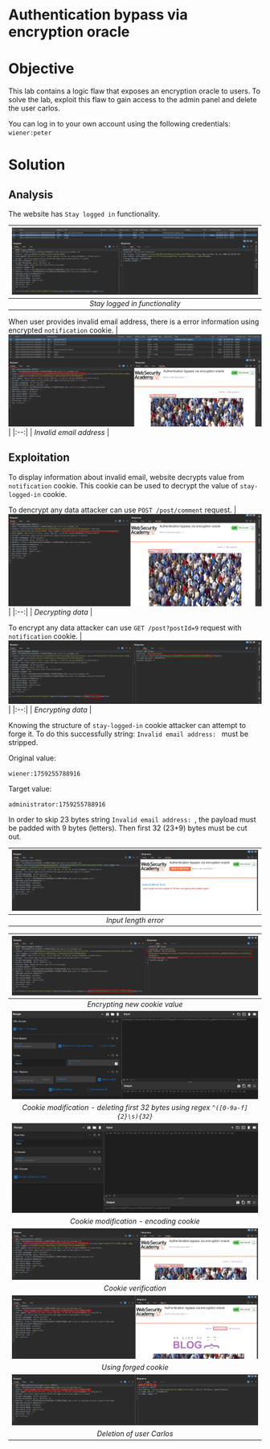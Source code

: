 # Authentication bypass via encryption oracle
# Objective
This lab contains a logic flaw that exposes an encryption oracle to users. To solve the lab, exploit this flaw to gain access to the admin panel and delete the user carlos.

You can log in to your own account using the following credentials: `wiener:peter`

# Solution
## Analysis
The website has `Stay logged in` functionality.

|![](Images/image-51.png)|
|:--:| 
| *Stay logged in functionality* |

When user provides invalid email address, there is a error information using encrypted `notification` cookie.
|![](Images/image-52.png)|
|:--:| 
| *Invalid email address* |

## Exploitation
To display information about invalid email, website decrypts value from `notification` cookie. This cookie can be used to decrypt the value of `stay-logged-in` cookie. 

To dencrypt any data attacker can use `POST /post/comment` request.
|![](Images/image-53.png)|
|:--:| 
| *Decrypting data* |

To encrypt any data attacker can use `GET /post?postId=9` request with `notification` cookie.
|![](Images/image-54.png)|
|:--:| 
| *Encrypting data* |

Knowing the structure of `stay-logged-in` cookie attacker can attempt to forge it. To do this successfully string: `Invalid email address: ` must be stripped.



Original value:
```
wiener:1759255788916
```

Target value:
```
administrator:1759255788916
```

In order to skip 23 bytes string `Invalid email address: `, the payload must be padded with 9 bytes (letters). Then first 32 (23+9) bytes must be cut out.

|![](Images/image-55.png)|
|:--:| 
| *Input length error* |

|![](Images/image-57.png)|
|:--:| 
| *Encrypting new cookie value* |
|![](Images/image-56.png)|
| *Cookie modification - deleting first 32 bytes using regex `^([0-9a-f]{2}\s){32}`* |
|![](Images/image-58.png)|
| *Cookie modification - encoding cookie* |
|![](Images/image-59.png)|
| *Cookie verification* |
|![](Images/image-60.png)|
| *Using forged cookie* |
|![](Images/image-61.png)|
| *Deletion of user Carlos* |
